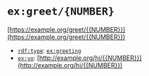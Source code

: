 # `ex:greet/{NUMBER}`

[https://example.org/greet/{{NUMBER}}](https://example.org/greet/{{NUMBER}})

* [`rdf:type`](https://docs.enola.dev/models/www.w3.org/1999/02/22-rdf-syntax-ns/type/): [`ex:greeting`](../greeting.md)
* [`ex:yo`](https://example.org/yo): [http://example.org/hi/{{NUMBER}}](http://example.org/hi/{{NUMBER}})
